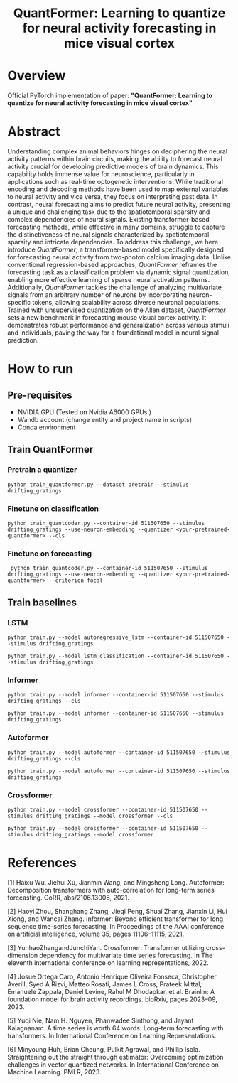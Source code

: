 <div align="center">

# QuantFormer: Learning to quantize for neural activity forecasting in mice visual cortex

</div>

# Overview
Official PyTorch implementation of paper: <b>"QuantFormer: Learning to quantize for neural activity forecasting in mice visual cortex"</b>

# Abstract
Understanding complex animal behaviors hinges on deciphering the neural activity patterns within brain circuits, making the ability to forecast neural activity crucial for developing predictive models of brain dynamics. This capability holds immense value for neuroscience, particularly in applications such as real-time optogenetic interventions. While traditional encoding and decoding methods have been used to map external variables to neural activity and vice versa, they focus on interpreting past data. In contrast, neural forecasting aims to predict future neural activity, presenting a unique and challenging task due to the spatiotemporal sparsity and complex dependencies of neural signals.
Existing transformer-based forecasting methods, while effective in many domains, struggle to capture the distinctiveness of neural signals characterized by spatiotemporal sparsity and intricate dependencies.
To address this challenge, we here introduce *QuantFormer*, a transformer-based model specifically designed for forecasting neural activity from two-photon calcium imaging data. Unlike conventional regression-based approaches, *QuantFormer* reframes the forecasting task as a classification problem via dynamic signal quantization, enabling more effective learning of sparse neural activation patterns. Additionally, *QuantFormer* tackles the challenge of analyzing multivariate signals from an arbitrary number of neurons by incorporating neuron-specific tokens, allowing scalability across diverse neuronal populations.
Trained with unsupervised quantization on the Allen dataset, *QuantFormer* sets a new benchmark in forecasting mouse visual cortex activity. It demonstrates robust performance and generalization across various stimuli and individuals, paving the way for a foundational model in neural signal prediction.

# How to run

## Pre-requisites
- NVIDIA GPU (Tested on Nvidia A6000 GPUs )
- Wandb account (change entity and project name in scripts)
- Conda environment

## Train QuantFormer

### **Pretrain a quantizer**

```
python train_quantformer.py --dataset pretrain --stimulus drifting_gratings
```

### **Finetune on classification**

```
python train_quantcoder.py --container-id 511507650 --stimulus drifting_gratings --use-neuron-embedding --quantizer <your-pretrained-quantformer> --cls
```

### **Finetune on forecasting**

```
 python train_quantcoder.py --container-id 511507650 --stimulus drifting_gratings --use-neuron-embedding --quantizer <your-pretrained-quantformer> --criterion focal
```

## **Train baselines**

### LSTM

```
python train.py --model autoregressive_lstm --container-id 511507650 --stimulus drifting_gratings
```
```
python train.py --model lstm_classification --container-id 511507650 --stimulus drifting_gratings 
```

### Informer

```
python train.py --model informer --container-id 511507650 --stimulus drifting_gratings --cls
```
```
python train.py --model informer --container-id 511507650 --stimulus drifting_gratings
```
### Autoformer

```
python train.py --model autoformer --container-id 511507650 --stimulus drifting_gratings --cls
```
```
python train.py --model autoformer --container-id 511507650 --stimulus drifting_gratings
```
### Crossformer

```
python train.py --model crossformer --container-id 511507650 --stimulus drifting_gratings --model crossformer --cls
```
```
python train.py --model crossformer --container-id 511507650 --stimulus drifting_gratings --model crossformer
```

# References
[1] Haixu Wu, Jiehui Xu, Jianmin Wang, and Mingsheng Long. Autoformer: Decomposition transformers with auto-correlation for long-term series forecasting. CoRR, abs/2106.13008, 2021.

[2] Haoyi Zhou, Shanghang Zhang, Jieqi Peng, Shuai Zhang, Jianxin Li, Hui Xiong, and Wancai Zhang. Informer: Beyond efficient transformer for long sequence time-series forecasting. In Proceedings of the AAAI conference on artificial intelligence, volume 35, pages 11106–11115, 2021.

[3] YunhaoZhangandJunchiYan. Crossformer: Transformer utilizing cross-dimension dependency for multivariate time series forecasting. In The eleventh international conference on learning representations, 2022.

[4] Josue Ortega Caro, Antonio Henrique Oliveira Fonseca, Christopher Averill, Syed A Rizvi, Matteo Rosati, James L Cross, Prateek Mittal, Emanuele Zappala, Daniel Levine, Rahul M Dhodapkar, et al. Brainlm: A foundation model for brain activity recordings. bioRxiv, pages 2023–09, 2023.

[5] Yuqi Nie, Nam H. Nguyen, Phanwadee Sinthong, and Jayant Kalagnanam. A time series is worth 64 words: Long-term forecasting with transformers. In International Conference on Learning Representations.

[6] Minyoung Huh, Brian Cheung, Pulkit Agrawal, and Phillip Isola. Straightening out the straight through estimator: Overcoming optimization challenges in vector quantized networks. In International Conference on Machine Learning. PMLR, 2023.
